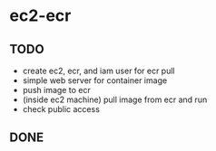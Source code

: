 # ec2-ecr

## TODO
* create ec2, ecr, and iam user for ecr pull
* simple web server for container image 
* push image to ecr
* (inside ec2 machine) pull image from ecr and run 
* check public access

## DONE